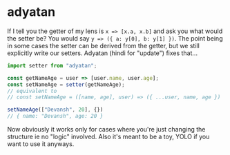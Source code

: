 # adyatan

If I tell you the getter of my lens is `x => [x.a, x.b]` and ask you what would the setter be? You would say `y => ({ a: y[0], b: y[1] })`. The point being in some cases the setter can be derived from the getter, but we still explicitly write our setters. Adyatan (hindi for "update") fixes that...

```javascript
import setter from "adyatan";

const getNameAge = user => [user.name, user.age];
const setNameAge = setter(getNameAge);
// equivalent to
// const setNameAge = ([name, age], user) => ({ ...user, name, age })

setNameAge(["Devansh", 20], {})
// { name: "Devansh", age: 20 }
```

Now obviously it works only for cases where you're just changing the structure ie no "logic" involved. Also it's meant to be a toy, YOLO if you want to use it anyways.

